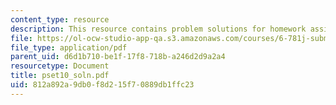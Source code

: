```yaml
---
content_type: resource
description: This resource contains problem solutions for homework assignment 10.
file: https://ol-ocw-studio-app-qa.s3.amazonaws.com/courses/6-781j-submicrometer-and-nanometer-technology-spring-2006/812a892a9db0f8d215f70889db1ffc23_pset10_soln.pdf
file_type: application/pdf
parent_uid: d6d1b710-be1f-17f8-718b-a246d2d9a2a4
resourcetype: Document
title: pset10_soln.pdf
uid: 812a892a-9db0-f8d2-15f7-0889db1ffc23
---
```

